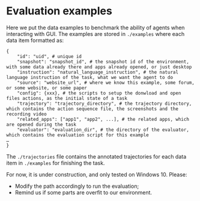 # Evaluation examples

Here we put the data examples to benchmark the ability of agents when interacting with GUI.
The examples are stored in `./examples` where each data item formatted as:

```
{
    "id": "uid", # unique id
    "snapshot": "snapshot_id", # the snapshot id of the environment, with some data already there and apps already opened, or just desktop
    "instruction": "natural_language_instruction", # the natural language instruction of the task, what we want the agent to do
    "source": "website_url", # where we know this example, some forum, or some website, or some paper
    "config": {xxx}, # the scripts to setup the donwload and open files actions, as the initial state of a task
    "trajectory": "trajectory_directory", # the trajectory directory, which contains the action sequence file, the screenshots and the recording video
    "related_apps": ["app1", "app2", ...], # the related apps, which are opened during the task
    "evaluator": "evaluation_dir", # the directory of the evaluator, which contains the evaluation script for this example
…
}
```

The `./trajectories` file contains the annotated trajectories for each data item in `./examples` for finishing the task.

For now, it is under construction, and only tested on Windows 10. Please:
- Modify the path accordingly to run the evaluation;
- Remind us if some parts are overfit to our environment.
